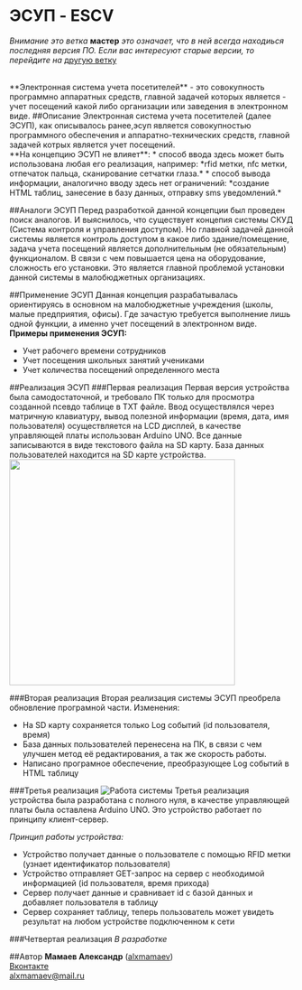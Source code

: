 # ЭСУП - ESCV
*Внимание это ветка*  **мастер** *это означает, что в ней всегда находиься последняя версия ПО. Если вас интересуют старые версии, то перейдите на* [другую ветку](https://github.com/alxmamaev/ESCV/tree/old_versions)

<br>
**Электронная система учета посетителей** - это совокупность программно аппаратных средств, главной задачей которых является - учет посещений какой либо организации или заведения в электронном виде.
##Описание
Электронная система учета посетителей (далее ЭСУП), как описывалось ранее,эсуп является совокупностью программного обеспечения и аппаратно-технических средств, главной задачей котрых является учет посещений. 
<br>**На концепцию ЭСУП не влияет**: 
* способ ввода здесь может быть использована любая его реализация, например: *rfid метки, nfc метки, отпечаток пальца, сканирование сетчатки глаза.* 
* способ вывода информации, аналогично вводу здесь нет ограничений: *создание HTML таблиц, занесение в базу данных, отправку sms уведомлений.*

##Аналоги ЭСУП
Перед разработкой данной концепции был проведен поиск аналогов. И выяснилось, что существует концепия системы СКУД (Система контроля и управления доступом). Но главной задачей данной системы является контроль доступом в какое либо здание/помещение, задача учета посещений является дополнительным (не обязательным) функционалом. В связи с чем повышается цена на оборудование, сложность его установки. Это является главной проблемой установки данной системы в малобюджетных организациях.

##Применение ЭСУП
Данная концепция разрабатывалась ориентируясь в основном на малобюджетные учреждения (школы, малые предприятия, офисы). Где зачастую требуется выполнение лишь одной функции, а именно учет посещений в электронном виде. 
<br> **Примеры применения ЭСУП:**
* Учет рабочего времени сотрудников
* Учет посещения школьных занятий учениками
* Учет количества посещений определенного места 

##Реализация ЭСУП
###Первая реализация
Первая версия устройства была самодостаточной, и требовало ПК только для просмотра созданной псевдо таблице в TXT файле.
Ввод осуществлялся через матричную клавиатуру, вывод полезной информации (время, дата, имя пользователя) осуществляется на LCD дисплей, в качестве управляющей платы использован Arduino UNO. Все данные записываются в виде текстового файла на SD карту. База данных пользователей находится на SD карте устройства.
<br><img src = "https://pp.vk.me/c636329/v636329884/e1f4/J6X9drMiF_4.jpg" height = 400>


###Вторая реализация
Вторая реализация системы ЭСУП преобрела обновление програмной части.
Изменения:
* На SD карту сохраняется только Log событий (id пользователя, время)
* База данных пользователей перенесена на ПК, в связи с чем улучшен метод её редактирования, а так же скорость работы.
* Написано програмное обеспечение, преобразующее Log событий в HTML таблицу

###Третья реализация
![Работа системы](https://pp.vk.me/c633423/v633423884/25d4b/k4vXGyPlRPE.jpg)
Третья реализация устройства была разработана с полного нуля, в качестве управляющей платы была  оставлена Arduino UNO. Это устройство работает по принципу клиент-сервер. 

*Принцип работы устройства:*
* Устройство получает данные о пользователе с помощью RFID метки (узнает идентификатор пользователя)
* Устройство отправляет GET-запрос на сервер с необходимой информацией (id пользователя, время прихода)
* Сервер получает данные и сравнивает id с базой данных и добавляет пользователя в таблицу
* Сервер сохраняет таблицу, теперь пользователь может увидеть результат на любом устройстве подключенном к сети

###Четвертая реализация
*В разработке*

##Автор
**Мамаев Александр** ([alxmamaev](https://alxmamaev.github.io/))
<br>[Вконтакте](https://new.vk.com/alex__mamaev)
<br>alxmamaev@mail.ru 

